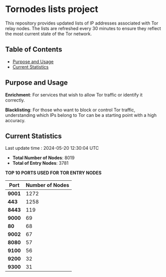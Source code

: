 # Tornodes lists project

This repository provides updated lists of IP addresses associated with Tor relay nodes. The lists are refreshed every 30 minutes to ensure they reflect the most current state of the Tor network.

## Table of Contents

- [Purpose and Usage](#purpose-and-usage)
- [Current Statistics](#current-statistics)


## Purpose and Usage

**Enrichment**: For services that wish to allow Tor traffic or identify it correctly.

**Blacklisting**: For those who want to block or control Tor traffic, understanding which IPs belong to Tor can be a starting point with a high accuracy.

## Current Statistics

Last update time : 2024-05-20 12:30:04 UTC

- **Total Number of Nodes**: 8019
- **Total of Entry Nodes**: 3781

**TOP 10 PORTS USED FOR TOR ENTRY NODES**

| **Port** | **Number of Nodes** |
|------|-----------------|
| **9001**   | 1272  |
| **443**   | 1258  |
| **8443**   | 119  |
| **9000**   | 69  |
| **80**   | 68  |
| **9002**   | 67  |
| **8080**   | 57  |
| **9100**   | 56  |
| **9200**   | 32  |
| **9300**   | 31  |

